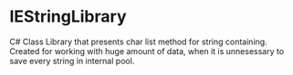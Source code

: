 # IEStringLibrary

C# Class Library that presents char list method for string containing. Created for working with huge amount of data, when it is unnesessary to save every string in internal pool.
